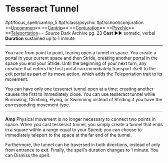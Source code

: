 # Tesseract Tunnel
#pf/focus_spell/cantrip_5 #pf/class/psychic #pf/school/conjuration 
==[Uncommon](../../../Traits/Uncommon.md)== ==[Cantrip](../../../Traits/Cantrip.md)== ==[Conjuration](../../../Traits/Conjuration.md)== ==[Psychic](../../../Traits/Psychic.md)== ==[Teleportation](../../../Traits/Teleportation.md)==
*Source* Dark Archive pg. 23
**Cast** ►► somatic, verbal
**Duration** sustained up to 1 minute

---
You race from point to point, tearing open a tunnel in space. You create a portal in your current space and then Stride, creating another portal in the space you end your Stride. Until the beginning of your next turn, any creature that enters the first portal can immediately transport itself to the exit portal as part of its move action, which adds the [Teleportation](../../../Traits/Teleportation.md) trait to its movement.

You can have only one tesseract tunnel open at a time; creating another causes the first to immediately close. You can use tesseract tunnel while Burrowing, Climbing, Flying, or Swimming instead of Striding if you have the corresponding movement type.

<hr>

**Amp** Physical movement is no longer necessary to connect two points in space. When you cast tesseract tunnel, you simply create a tunnel that ends in a square within a range equal to your Speed; you can choose to immediately teleport to the space at the far end of the tunnel.

Furthermore, the tunnel can be traversed in both directions, instead of only from entrance to exit. Finally, the spell's duration changes to 1 minute. You can Dismiss the spell.